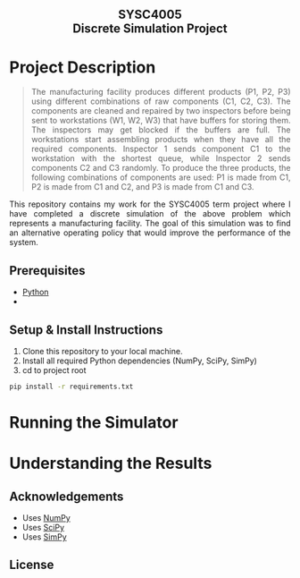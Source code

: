 
<h2 align="center"> SYSC4005 <br> Discrete Simulation Project </h2>

# Project Description
<blockquote align="justify">
The manufacturing facility produces different products (P1, P2, P3) using different combinations of raw components (C1, C2, C3). The components are cleaned and repaired by two inspectors before being sent to workstations (W1, W2, W3) that have buffers for storing them. The inspectors may get blocked if the buffers are full. The workstations start assembling products when they have all the required components. Inspector 1 sends component C1 to the workstation with the shortest queue, while Inspector 2 sends components C2 and C3 randomly. To produce the three products, the following combinations of components are used: P1 is made from C1, P2 is made from C1 and C2, and P3 is made from C1 and C3.
</blockquote>

<p align="justify">
This repository contains my work for the SYSC4005 term project where I have completed a discrete simulation of the above problem which represents a manufacturing facility. The goal of this simulation was to find an alternative operating policy that would improve the performance of the system.
</p>
   
## Prerequisites

- [Python]()
- 

## Setup & Install Instructions
1. Clone this repository to your local machine.
2. Install all required Python dependencies (NumPy, SciPy, SimPy)
3. cd to project root 

```bash
pip install -r requirements.txt
```
# Running the Simulator

# Understanding the Results

## Acknowledgements
- Uses [NumPy]()
- Uses [SciPy]()
- Uses [SimPy]()

## License
